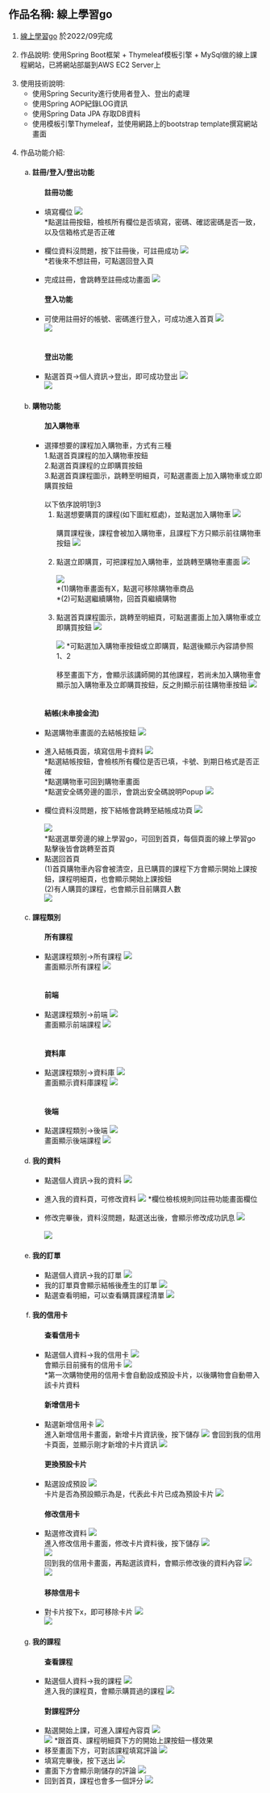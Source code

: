 <body>
    <div>
        <h2>作品名稱: 線上學習go</h2>
    </div>
    <ol>
        <li>
            <a href="http://13.56.232.122:8080/">線上學習go</a>
            <span style="margin-right: 20px; font-size: 15px; font-weight: normal;">於2022/09完成</span> 
        </li>
        <br>
        <li>
            作品說明: 使用Spring Boot框架 + Thymeleaf模板引擎 + MySql做的線上課程網站，已將網站部屬到AWS EC2 Server上
        </li>
        <br>
        <li>
            使用技術說明:
            <ul>
                <li>使用Spring Security進行使用者登入、登出的處理</li>
                <li>使用Spring AOP紀錄LOG資訊</li>
                <li>使用Spring Data JPA 存取DB資料</li>
                <li>使用模板引擎Thymeleaf，並使用網路上的bootstrap template撰寫網站畫面</li>
            </ul>
        </li>
        <br>
        <li>
            作品功能介紹: 
            <ol type="a">
                <li>
                    <h4>註冊/登入/登出功能</h4>
                    <ul>
                        <h4>註冊功能</h4>
                        <li>
                            填寫欄位
                            <img src="https://github.com/brianchen712/ecommerce-project/blob/master/Screenshots/registration1.png">
                            <br>
                            *點選註冊按鈕，檢核所有欄位是否填寫，密碼、確認密碼是否一致，以及信箱格式是否正確
                        </li>
                        <br>
                        <li>
                            欄位資料沒問題，按下註冊後，可註冊成功
                            <img src="https://github.com/brianchen712/ecommerce-project/blob/master/Screenshots/registration2.png">
                            <br>
                            *若後來不想註冊，可點選回登入頁
                        </li>
                        <br>
                        <li>
                            完成註冊，會跳轉至註冊成功畫面
                            <img src="https://github.com/brianchen712/ecommerce-project/blob/master/Screenshots/registration3.png">
                        </li>
                        <h4>登入功能</h4>
                        <li>
                            可使用註冊好的帳號、密碼進行登入，可成功進入首頁
                            <img src="https://github.com/brianchen712/ecommerce-project/blob/master/Screenshots/signIn1.png">
                            <br>
                            <img src="https://github.com/brianchen712/ecommerce-project/blob/master/Screenshots/signIn2.png">
                        </li>
                        <br>
                        <h4>登出功能</h4>
                        <li>
                            點選首頁->個人資訊->登出，即可成功登出
                            <img src="https://github.com/brianchen712/ecommerce-project/blob/master/Screenshots/signOut1.png">
                            <br>
                            <img src="https://github.com/brianchen712/ecommerce-project/blob/master/Screenshots/signOut2.png">
                        </li>
                    </ul>
                </li>
                <li>
                    <h4>購物功能</h4>
                    <ul>
                        <h4>加入購物車</h4>
                        <li>
                            選擇想要的課程加入購物車，方式有三種
                            <div>1.點選首頁課程的加入購物車按鈕</div>
                            <div>2.點選首頁課程的立即購買按鈕</div>
                            <div>3.點選首頁課程圖示，跳轉至明細頁，可點選畫面上加入購物車或立即購買按鈕</div>
                            <br>
                            以下依序說明1到3
                            <ol type="1">
                                <li>
                                    點選想要購買的課程(如下圖紅框處)，並點選加入購物車
                                    <img src="https://github.com/brianchen712/ecommerce-project/blob/master/Screenshots/addCart1.png">
                                    <br>
                                    <br>
                                    購買課程後，課程會被加入購物車，且課程下方只顯示前往購物車按鈕
                                    <img src="https://github.com/brianchen712/ecommerce-project/blob/master/Screenshots/addCart2.png">
                                </li>
                                <br>
                                <li>
                                    點選立即購買，可把課程加入購物車，並跳轉至購物車畫面
                                    <img src="https://github.com/brianchen712/ecommerce-project/blob/master/Screenshots/buyNow1.png">
                                    <br>
                                    <br>
                                    <img src="https://github.com/brianchen712/ecommerce-project/blob/master/Screenshots/buyNow2.png">
                                    <br>
                                    <div>*(1)購物車畫面有X，點選可移除購物車商品</div>
                                    <div>*(2)可點選繼續購物，回首頁繼續購物</div>
                                </li>
                                <br>
                                <li>
                                    點選首頁課程圖示，跳轉至明細頁，可點選畫面上加入購物車或立即購買按鈕
                                    <img src="https://github.com/brianchen712/ecommerce-project/blob/master/Screenshots/detailShopping1.png">
                                    <br>
                                    <br>
                                    <img src="https://github.com/brianchen712/ecommerce-project/blob/master/Screenshots/detailShopping2.png">
                                    *可點選加入購物車按鈕或立即購買，點選後顯示內容請參照1、2
                                    <br>
                                    <br>
                                    移至畫面下方，會顯示該講師開的其他課程，若尚未加入購物車會顯示加入購物車及立即購買按鈕，反之則顯示前往購物車按鈕
                                    <img src="https://github.com/brianchen712/ecommerce-project/blob/master/Screenshots/detailShopping3.png">
                                </li>
                            </ol>
                        </li>
                        <br>
                        <h4>結帳(未串接金流)</h4>
                        <li>
                            點選購物車畫面的去結帳按鈕
                            <img src="https://github.com/brianchen712/ecommerce-project/blob/master/Screenshots/checkout1.png">
                        </li>
                        <br>
                        <li>
                            進入結帳頁面，填寫信用卡資料
                            <img src="https://github.com/brianchen712/ecommerce-project/blob/master/Screenshots/checkout2.png">
                            <div>*點選結帳按鈕，會檢核所有欄位是否已填，卡號、到期日格式是否正確
</div>
                            <div>*點選購物車可回到購物車畫面
</div>
                            <div>*點選安全碼旁邊的圖示，會跳出安全碼說明Popup
                            <img src="https://github.com/brianchen712/ecommerce-project/blob/master/Screenshots/cvv2.png">
</div>
                        </li>
                        <br>
                        <li>
                            欄位資料沒問題，按下結帳會跳轉至結帳成功頁
                            <img src="https://github.com/brianchen712/ecommerce-project/blob/master/Screenshots/checkout3.png">
                            <br>
                            <br>
                            <img src="https://github.com/brianchen712/ecommerce-project/blob/master/Screenshots/checkout4.png">
                            <br>
                            *點選選單旁邊的線上學習go，可回到首頁，每個頁面的線上學習go點擊後皆會跳轉至首頁
                        </li>
                        <li>
                            <div>點選回首頁</div>
                            <div>(1)首頁購物車內容會被清空，且已購買的課程下方會顯示開始上課按鈕，課程明細頁，也會顯示開始上課按鈕</div>
                            <div>(2)有人購買的課程，也會顯示目前購買人數</div>
                            <img src="https://github.com/brianchen712/ecommerce-project/blob/master/Screenshots/checkoutAndBackHome.png">
                        </li>
                    </ul>
                </li>
                <li>
                     <h4>課程類別</h4>
                     <ul>
                         <h4>所有課程</h4>
                         <li>
                             點選課程類別->所有課程
                             <img src="https://github.com/brianchen712/ecommerce-project/blob/master/Screenshots/allCourses1.png">
                             <br>
                             畫面顯示所有課程
                             <img src="https://github.com/brianchen712/ecommerce-project/blob/master/Screenshots/allCourses2.png">
                         </li>
                         <br>
                         <h4>前端</h4>
                         <li>
                             點選課程類別->前端
                             <img src="https://github.com/brianchen712/ecommerce-project/blob/master/Screenshots/frontend1.png">
                             <br>
                             畫面顯示前端課程
                             <img src="https://github.com/brianchen712/ecommerce-project/blob/master/Screenshots/frontend1.png">
                         </li>
                         <br>
                         <h4>資料庫</h4>
                         <li>
                             點選課程類別->資料庫
                             <img src="https://github.com/brianchen712/ecommerce-project/blob/master/Screenshots/database1.png">
                             <br>
                             畫面顯示資料庫課程
                             <img src="https://github.com/brianchen712/ecommerce-project/blob/master/Screenshots/database2.png">
                         </li>
                         <br>
                         <h4>後端</h4>
                         <li>
                             點選課程類別->後端
                             <img src="https://github.com/brianchen712/ecommerce-project/blob/master/Screenshots/backend1.png">
                             <br>
                             畫面顯示後端課程
                             <img src="https://github.com/brianchen712/ecommerce-project/blob/master/Screenshots/backend2.png">
                         </li>
                     </ul>
                </li>
                <li>
                    <h4>我的資料</h4>
                    <ul>
                        <li>
                            點選個人資訊->我的資料
                            <img src="https://github.com/brianchen712/ecommerce-project/blob/master/Screenshots/myProfile1.png">
                        </li>
                        <br>
                        <li>
                            進入我的資料頁，可修改資料
                            <img src="https://github.com/brianchen712/ecommerce-project/blob/master/Screenshots/myProfile2.png">
                            *欄位檢核規則同註冊功能畫面欄位
                        </li>
                        <br>
                        <li>
                            修改完畢後，資料沒問題，點選送出後，會顯示修改成功訊息
                            <img src="https://github.com/brianchen712/ecommerce-project/blob/master/Screenshots/myProfile3.png">
                            <br>
                            <br>
                            <img src="https://github.com/brianchen712/ecommerce-project/blob/master/Screenshots/myProfile4.png">
                        </li>
                    </ul>
                </li>            
                <li>
                    <h4>我的訂單</h4>
                    <ul>
                        <li>
                            點選個人資訊->我的訂單
                            <img src="https://github.com/brianchen712/ecommerce-project/blob/master/Screenshots/myOrder1.png">
                        </li>
                        <li>
                            我的訂單頁會顯示結帳後產生的訂單
                            <img src="https://github.com/brianchen712/ecommerce-project/blob/master/Screenshots/myOrder2.png">
                        </li>
                        <li>
                            點選查看明細，可以查看購買課程清單
                            <img src="https://github.com/brianchen712/ecommerce-project/blob/master/Screenshots/myOrder3.png">
                        </li>
                    </ul>
                </li>
                <li>
                    <h4>我的信用卡</h4>
                    <ul>
                        <h4>查看信用卡</h4>
                        <li>
                            點選個人資料->我的信用卡
                            <img src="https://github.com/brianchen712/ecommerce-project/blob/master/Screenshots/myCard1.png">
                            <br>
                            會顯示目前擁有的信用卡
                            <img src="https://github.com/brianchen712/ecommerce-project/blob/master/Screenshots/myCard2.png">
                            <br>
                            *第一次購物使用的信用卡會自動設成預設卡片，以後購物會自動帶入該卡片資料
                        </li>
                        <h4>新增信用卡</h4>
                        <li>
                            點選新增信用卡
                            <img src="https://github.com/brianchen712/ecommerce-project/blob/master/Screenshots/addCard1.png">
                            <br>
                            進入新增信用卡畫面，新增卡片資訊後，按下儲存
                            <img src="https://github.com/brianchen712/ecommerce-project/blob/master/Screenshots/addCard2.png">
                            會回到我的信用卡頁面，並顯示剛才新增的卡片資訊
                            <img src="https://github.com/brianchen712/ecommerce-project/blob/master/Screenshots/addCard3.png">
                        </li>
                        <h4>更換預設卡片</h4>
                        <li>
                            點選設成預設
                            <img src="https://github.com/brianchen712/ecommerce-project/blob/master/Screenshots/defaultCard1.png">
                            <br>
                            卡片是否為預設顯示為是，代表此卡片已成為預設卡片
                            <img src="https://github.com/brianchen712/ecommerce-project/blob/master/Screenshots/defaultCard2.png">
                        </li>
                        <h4>修改信用卡</h4>
                        <li>
                            點選修改資料
                            <img src="https://github.com/brianchen712/ecommerce-project/blob/master/Screenshots/modifyCard1.png">
                            <br>
                            進入修改信用卡畫面，修改卡片資料後，按下儲存
                            <img src="https://github.com/brianchen712/ecommerce-project/blob/master/Screenshots/modifyCard2.png">
                            <br>
                            <img src="https://github.com/brianchen712/ecommerce-project/blob/master/Screenshots/modifyCard3.png">
                            <br>
                            回到我的信用卡畫面，再點選該資料，會顯示修改後的資料內容
                            <img src="https://github.com/brianchen712/ecommerce-project/blob/master/Screenshots/modifyCard4.png">
                            <br>
                            <img src="https://github.com/brianchen712/ecommerce-project/blob/master/Screenshots/modifyCard5.png">
                        </li>
                        <h4>移除信用卡</h4>
                        <li>
                            對卡片按下x，即可移除卡片
                            <img src="https://github.com/brianchen712/ecommerce-project/blob/master/Screenshots/removeCard1.png">
                            <br>
                            <img src="https://github.com/brianchen712/ecommerce-project/blob/master/Screenshots/removeCard2.png">
                        </li>
                    </ul>
                </li>
                <li>
                    <h4>我的課程</h4>
                    <ul>
                        <h4>查看課程</h4>
                        <li>
                            點選個人資料->我的課程
                            <img src="https://github.com/brianchen712/ecommerce-project/blob/master/Screenshots/myCourse1.png">
                            <br>
                            進入我的課程頁，會顯示購買過的課程
                            <img src="https://github.com/brianchen712/ecommerce-project/blob/master/Screenshots/myCourse2.png">
                        </li>
                        <h4>對課程評分</h4>
                        <li>
                            點選開始上課，可進入課程內容頁
                            <img src="https://github.com/brianchen712/ecommerce-project/blob/master/Screenshots/courseContent1.png">
                            <br>
                            <img src="https://github.com/brianchen712/ecommerce-project/blob/master/Screenshots/courseContent2.png">
                            *跟首頁、課程明細頁下方的開始上課按鈕一樣效果
                        </li>
                        <li>
                            移至畫面下方，可對該課程填寫評論
                            <img src="https://github.com/brianchen712/ecommerce-project/blob/master/Screenshots/courseContent3.png">
                        </li>
                        <li>
                            填寫完畢後，按下送出
                            <img src="https://github.com/brianchen712/ecommerce-project/blob/master/Screenshots/courseContent4.png">
                        </li>
                        <li>
                            畫面下方會顯示剛儲存的評論
                            <img src="https://github.com/brianchen712/ecommerce-project/blob/master/Screenshots/courseContent5.png">
                        </li>
                        <li>
                            回到首頁，課程也會多一個評分
                            <img src="https://github.com/brianchen712/ecommerce-project/blob/master/Screenshots/homeHasRating.png">
                        </li>
                    </ul>
                </li>
            </ol>
        </li>
    </ol>
</body>
